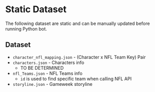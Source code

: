# Static Dataset

The following dataset are static and can be manually updated before running Python bot.

## Dataset

* `character_nfl_mapping.json` - (Character x NFL Team Key) Pair
* `characters.json` - Characters info
    * TO BE DETERMINED
* `nfl_Teams.json` - NFL Teams info
    * `id` is used to find specific team when calling NFL API
* `storyline.json` - Gameweek storyline